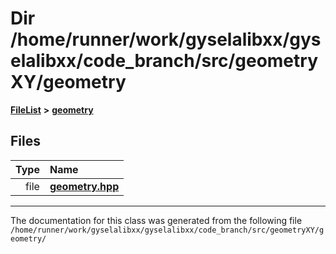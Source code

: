 

# Dir /home/runner/work/gyselalibxx/gyselalibxx/code\_branch/src/geometryXY/geometry



[**FileList**](files.md) **>** [**geometry**](dir_6ef3b5c953c12640e6eb10271de0236d.md)












## Files

| Type | Name |
| ---: | :--- |
| file | [**geometry.hpp**](geometryXY_2geometry_2geometry_8hpp.md) <br> |



























































------------------------------
The documentation for this class was generated from the following file `/home/runner/work/gyselalibxx/gyselalibxx/code_branch/src/geometryXY/geometry/`

